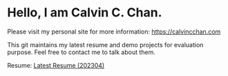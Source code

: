 # Hello, I am Calvin C. Chan.

Please visit my personal site for more information: https://calvincchan.com

This git maintains my latest resume and demo projects for evaluation purpose. Feel free to contact me to talk about them.

Resume: [Latest Resume (202304)](./Resume-Calvin-Chun-yu-Chan-202304.pdf)
